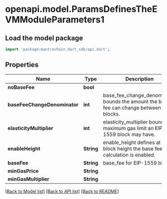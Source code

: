 # openapi.model.ParamsDefinesTheEVMModuleParameters1

## Load the model package
```dart
import 'package:mantrachain_dart_sdk/api.dart';
```

## Properties
Name | Type | Description | Notes
------------ | ------------- | ------------- | -------------
**noBaseFee** | **bool** |  | [optional] 
**baseFeeChangeDenominator** | **int** | base_fee_change_denominator bounds the amount the base fee can change between blocks. | [optional] 
**elasticityMultiplier** | **int** | elasticity_multiplier bounds the maximum gas limit an EIP-1559 block may have. | [optional] 
**enableHeight** | **String** | enable_height defines at which block height the base fee calculation is enabled. | [optional] 
**baseFee** | **String** | base_fee for EIP-1559 blocks. | [optional] 
**minGasPrice** | **String** |  | [optional] 
**minGasMultiplier** | **String** |  | [optional] 

[[Back to Model list]](../README.md#documentation-for-models) [[Back to API list]](../README.md#documentation-for-api-endpoints) [[Back to README]](../README.md)


